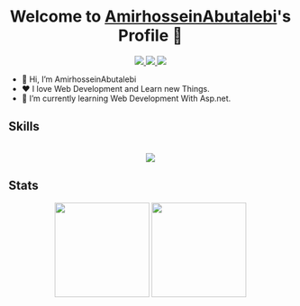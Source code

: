 <p align="center">
  <h1 align="center">Welcome to <a href="https://github.com/AmirhosseinAbutalebi">AmirhosseinAbutalebi</a>'s Profile 👋</h1>
</p>
<p align="center">
  <a href="mailto:abutalebiamir78@gmail.com" >
    <img src="https://skillicons.dev/icons?i=gmail" />
  </a>
  <a href="https://www.linkedin.com/in/amirhossein-abutalebi-bb5237236/">
    <img src="https://skillicons.dev/icons?i=linkedin" />
  </a>
  <a href="https://www.instagram.com/amirhosein_abt/">
    <img src="https://skillicons.dev/icons?i=instagram" />
  </a> 
</p> 

<ul>
  <li>👋 Hi, I’m AmirhosseinAbutalebi</li>
  <li>❤️ I love Web Development and Learn new Things.</li>
  <li>🌱 I’m currently learning Web Development With Asp.net.</li>
</ul>

<h2>
  Skills
</h2>

<p align="center">
  <br>
    <a href="https://skillicons.dev/">
        <img src="https://skillicons.dev/icons?i=py,vue,dotnet,mongodb,linux,docker,vim,git&perline=4" />
    </a>
</p>

<h2>
  Stats
</h2>

<p align="center">
    <img src="https://github-readme-stats.vercel.app/api?username=AmirhosseinAbutalebi&show_icons=true&theme=monokai" style="max-width:50%;height:12em;">
    <img src="https://github-readme-stats.vercel.app/api/top-langs/?username=AmirhosseinAbutalebi&layout=compact&theme=monokai" style="max-width:50%;height:12em;">
<p>

<!--
**AmirhosseinAbutalebi/AmirhosseinAbutalebi** is a ✨ _special_ ✨ repository because its `README.md` (this file) appears on your GitHub profile.

Here are some ideas to get you started:

- 🔭 I’m currently working on ...
- 🌱 I’m currently learning ...
- 👯 I’m looking to collaborate on ...
- 🤔 I’m looking for help with ...
- 💬 Ask me about ...
- 📫 How to reach me: ...
- 😄 Pronouns: ...
- ⚡ Fun fact: ...
-->
